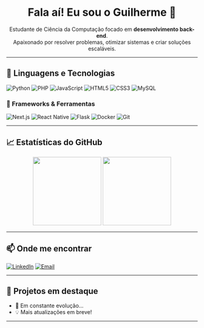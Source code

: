 <h1 align="center">Fala aí! Eu sou o Guilherme 👋</h1>

<p align="center">
  Estudante de Ciência da Computação focado em <strong>desenvolvimento back-end</strong>.<br>
  Apaixonado por resolver problemas, otimizar sistemas e criar soluções escaláveis.
</p>

---

## 🧰 Linguagens e Tecnologias

![Python](https://img.shields.io/badge/Python-3776AB?style=for-the-badge&logo=python&logoColor=white)
![PHP](https://img.shields.io/badge/PHP-777BB4?style=for-the-badge&logo=php&logoColor=white)
![JavaScript](https://img.shields.io/badge/JavaScript-F7DF1E?style=for-the-badge&logo=javascript&logoColor=black)
![HTML5](https://img.shields.io/badge/HTML5-E34F26?style=for-the-badge&logo=html5&logoColor=white)
![CSS3](https://img.shields.io/badge/CSS3-1572B6?style=for-the-badge&logo=css3&logoColor=white)
![MySQL](https://img.shields.io/badge/MySQL-005C84?style=for-the-badge&logo=mysql&logoColor=white)

### 🧱 Frameworks & Ferramentas

![Next.js](https://img.shields.io/badge/Next.js-000000?style=for-the-badge&logo=nextdotjs&logoColor=white)
![React Native](https://img.shields.io/badge/React_Native-20232A?style=for-the-badge&logo=react&logoColor=61DAFB)
![Flask](https://img.shields.io/badge/Flask-000000?style=for-the-badge&logo=flask&logoColor=white)
![Docker](https://img.shields.io/badge/Docker-2496ED?style=for-the-badge&logo=docker&logoColor=white)
![Git](https://img.shields.io/badge/Git-F05032?style=for-the-badge&logo=git&logoColor=white)

---

## 📈 Estatísticas do GitHub

<div align="center">
  <img height="180em" src="https://github-readme-stats.vercel.app/api?username=Guife77&show_icons=true&theme=radical" />
  <img height="180em" src="https://github-readme-stats.vercel.app/api/top-langs/?username=Guife77&layout=compact&theme=radical" />
</div>

---

## 📫 Onde me encontrar

[![LinkedIn](https://img.shields.io/badge/-LinkedIn-0A66C2?style=for-the-badge&logo=linkedin&logoColor=white)](https://www.linkedin.com/in/guilherme-fernandes-564059215)
[![Email](https://img.shields.io/badge/-Email-D14836?style=for-the-badge&logo=gmail&logoColor=white)](mailto:guilhermefernandes@gmail.com)

---

## 🚀 Projetos em destaque

- 🔧 Em constante evolução...
- 💡 Mais atualizações em breve!

---


